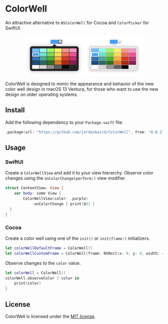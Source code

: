 # ColorWell

An attractive alternative to `NSColorWell` for Cocoa and `ColorPicker` for SwiftUI.

<div align='center'>
    <img src='Sources/ColorWell/Documentation.docc/Resources/color-well-with-popover~dark.png', style='width:37%'>
    <img src='Sources/ColorWell/Documentation.docc/Resources/color-well-with-popover.png', style='width:37%'>
</div>

ColorWell is designed to mimic the appearance and behavior of the new color well design in macOS 13 Ventura, for those who want to use the new design on older operating systems.

## Install

Add the following dependency to your `Package.swift` file:

```swift
.package(url: "https://github.com/jordanbaird/ColorWell", from: "0.0.2")
```

## Usage

### SwiftUI

Create a `ColorWellView` and add it to your view hierarchy. Observe color changes using the `onColorChange(perform:)` view modifier.

```swift
struct ContentView: View {
    var body: some View {
        ColorWellView(color: .purple)
            .onColorChange { print($0) }
  }
}
```

### Cocoa

Create a color well using one of the `init()` or `init(frame:)` initializers.

```swift
let colorWellDefaultFrame = ColorWell()
let colorWellCustomFrame = ColorWell(frame: NSRect(x: 0, y: 0, width: 400, height: 200))
```

Observe changes to the `color` value.

```swift
let colorWell = ColorWell()
colorWell.observeColor { color in
    print(color)
}
```

## License

ColorWell is licensed under the [MIT license](http://www.opensource.org/licenses/mit-license).
